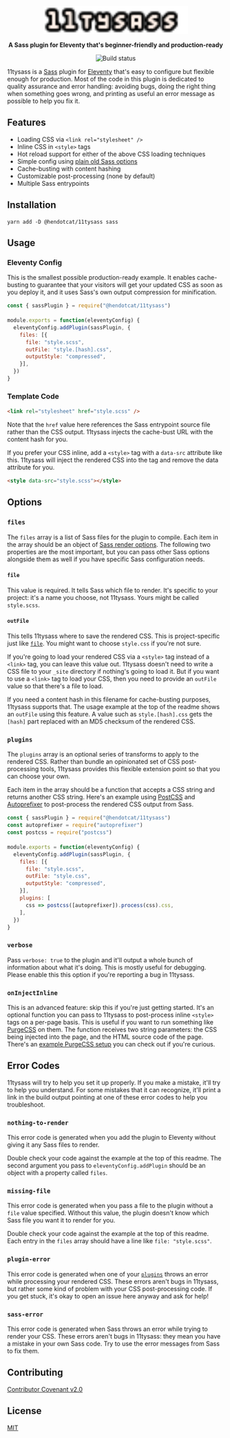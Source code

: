<p align="center">
  <img
    alt="11tysass"
    src="https://github.com/hendotcat/11tysass/raw/trunk/11tysass.svg"
    height="64"
  />
</p>

<p align="center">
  <strong>
    A Sass plugin for Eleventy that's beginner-friendly and production-ready
  </strong>
</p>

<p align="center">
  <img
    src="https://github.com/hendotcat/11tysass/actions/workflows/publish.yml/badge.svg"
    alt="Build status"
  />
</p>

11tysass is a [Sass] plugin for [Eleventy] that's easy to configure but
flexible enough for production. Most of the code in this plugin is dedicated to
quality assurance and error handling: avoiding bugs, doing the right thing when
something goes wrong, and printing as useful an error message as possible to
help you fix it.

## Features

* Loading CSS via `<link rel="stylesheet" />`
* Inline CSS in `<style>` tags
* Hot reload support for either of the above CSS loading techniques
* Simple config using [plain old Sass options][sass.Options]
* Cache-busting with content hashing
* Customizable post-processing (none by default)
* Multiple Sass entrypoints

## Installation

```
yarn add -D @hendotcat/11tysass sass
```

## Usage

### Eleventy Config

This is the smallest possible production-ready example. It enables
cache-busting to guarantee that your visitors will get your updated CSS as soon
as you deploy it, and it uses Sass's own output compression for minification.

```javascript
const { sassPlugin } = require("@hendotcat/11tysass")

module.exports = function(eleventyConfig) {
  eleventyConfig.addPlugin(sassPlugin, {
    files: [{
      file: "style.scss",
      outFile: "style.[hash].css",
      outputStyle: "compressed",
    }],
  })
}
```

### Template Code

```html
<link rel="stylesheet" href="style.scss" />
```

Note that the `href` value here references the Sass entrypoint source file
rather than the CSS output. 11tysass injects the cache-bust URL with the
content hash for you.

If you prefer your CSS inline, add a `<style>` tag with a `data-src` attribute
like this. 11tysass will inject the rendered CSS into the tag and remove the
data attribute for you.

```html
<style data-src="style.scss"></style>
```

## Options

### `files`

The `files` array is a list of Sass files for the plugin to compile. Each item
in the array should be an object of [Sass render options][sass.Options]. The
following two properties are the most important, but you can pass other
Sass options alongside them as well if you have specific Sass configuration
needs.

#### `file`

This value is required. It tells Sass which file to render. It's specific to
your project: it's a name you choose, not 11tysass. Yours might be called
`style.scss`.

#### `outFile`

This tells 11tysass where to save the rendered CSS.
This is project-specific just like [`file`](#file).
You might want to choose `style.css` if you're not sure.

If you're going to load your rendered CSS via a `<style>` tag instead of a
`<link>` tag, you can leave this value out. 11tysass doesn't need to write a
CSS file to your `_site` directory if nothing's going to load it. But if you
want to use a `<link>` tag to load your CSS, then you need to provide an
`outFile` value so that there's a file to load.

If you need a content hash in this filename for cache-busting purposes,
11tysass supports that. The usage example at the top of the readme shows an
`outFile` using this feature. A value such as `style.[hash].css` gets the
`[hash]` part replaced with an MD5 checksum of the rendered CSS.

### `plugins`

The `plugins` array is an optional series of transforms to apply to the
rendered CSS. Rather than bundle an opinionated set of CSS post-processing
tools, 11tysass provides this flexible extension point so that you can choose
your own.

Each item in the array should be a function that accepts a CSS string and
returns another CSS string. Here's an example using [PostCSS] and
[Autoprefixer] to post-process the rendered CSS output from Sass.

```javascript
const { sassPlugin } = require("@hendotcat/11tysass")
const autoprefixer = require("autoprefixer")
const postcss = require("postcss")

module.exports = function(eleventyConfig) {
  eleventyConfig.addPlugin(sassPlugin, {
    files: [{
      file: "style.scss",
      outFile: "style.css",
      outputStyle: "compressed",
    }],
    plugins: [
      css => postcss([autoprefixer]).process(css).css,
    ],
  })
}
```

### `verbose`

Pass `verbose: true` to the plugin and it'll output a whole bunch of
information about what it's doing. This is mostly useful for debugging. Please
enable this this option if you're reporting a bug in 11tysass.

### `onInjectInline`

This is an advanced feature: skip this if you're just getting started. It's an
optional function you can pass to 11tysass to post-process inline `<style>`
tags on a per-page basis. This is useful if you want to run something like
[PurgeCSS] on them. The function receives two string parameters: the CSS being
injected into the page, and the HTML source code of the page. There's an
[example PurgeCSS setup][onInjectInline] you can check out if you're curious.

## Error Codes

11tysass will try to help you set it up properly. If you make a mistake,
it'll try to help you understand. For some mistakes that it can recognize,
it'll print a link in the build output pointing at one of these error codes to
help you troubleshoot.

### `nothing-to-render`

This error code is generated when you add the plugin to Eleventy without giving
it any Sass files to render.

Double check your code against the example at the top of this readme. The
second argument you pass to `eleventyConfig.addPlugin` should be an object with
a property called `files`.

### `missing-file`

This error code is generated when you pass a file to the plugin without a
`file` value specified. Without this value, the plugin doesn't know which Sass
file you want it to render for you.

Double check your code against the example at the top of this readme. Each
entry in the `files` array should have a line like `file: "style.scss"`.

### `plugin-error`

This error code is generated when one of your [`plugins`](#plugins) throws an
error while processing your rendered CSS. These errors aren't bugs in 11tysass,
but rather some kind of problem with your CSS post-processing code. If you get
stuck, it's okay to open an issue here anyway and ask for help!

### `sass-error`

This error code is generated when Sass throws an error while trying to render
your CSS. These errors aren't bugs in 11tysass: they mean you have a mistake in
your own Sass code. Try to use the error messages from Sass to fix them.

## Contributing

[Contributor Covenant v2.0]

## License

[MIT]

[eleventy-plugin-sass]: https://github.com/Sonaryr/eleventy-plugin-sass
[eleventy-plugin-scss]: https://github.com/jamshop/eleventy-plugin-scss
[sass.Options]: https://sass-lang.com/documentation/js-api#options
[sass.Result]: https://sass-lang.com/documentation/js-api#result-object
[includedFiles]: https://sass-lang.com/documentation/js-api#result-stats-includedfiles
[Sass]: https://sass-lang.com/
[Eleventy]: https://www.11ty.dev/
[PostCSS]: https://postcss.org
[PurgeCSS]: https://purgecss.com
[Autoprefixer]: https://autoprefixer.github.io
[Contributor Covenant v2.0]: https://www.contributor-covenant.org/version/2/0/code_of_conduct/
[MIT]: https://opensource.org/licenses/MIT
[onInjectInline]: https://github.com/hendotcat/11tysass/blob/trunk/examples/link-tag/.eleventy.js

